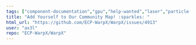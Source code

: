 ```yaml
---
tags: ["component-documentation","gpu","help-wanted","laser","particle-in-cell","physics","pic","plasma","research","simulation"]
title: "Add Yourself to Our Community Map! :sparkles: "
html_url: "https://github.com/ECP-WarpX/WarpX/issues/4913"
user: "ax3l"
repo: "ECP-WarpX/WarpX"
---
```


